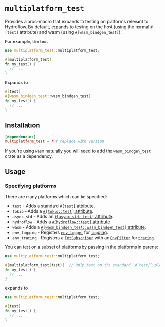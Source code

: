 # `multiplatform_test`

Provides a proc-macro that expands to testing on platforms relevant to
Hydroflow. By default, expands to testing on the host (using the normal
`#[test]` attribute) and wasm (using `#[wasm_bindgen_test]`).

For example, the test

```rust
use multiplatform_test::multiplatform_test;

#[multiplatform_test]
fn my_test() {
  // ...
}
```

Expands to

```rust
#[test]
#[wasm_bindgen_test::wasm_bindgen_test]
fn my_test() {
  // ...
}
```

## Installation

```toml
[dependencies]
multiplatform_test = * # replace with version.
```

If you're using `wasm` naturally you will need to add the [`wasm_bindgen_test`](https://crates.io/crates/wasm-bindgen-test-macro/)
crate as a dependency.

## Usage

### Specifying platforms

There are many platforms which can be specified:
* `test` - Adds a standard [`#[test]` attribute](https://doc.rust-lang.org/reference/attributes/testing.html#the-test-attribute).
* `tokio` - Adds a [`#[tokio::test]` attribute](https://docs.rs/tokio/latest/tokio/attr.test.html).
* `async_std` - Adds an [`#[async_std::test]` attribute](https://docs.rs/async-std/latest/async_std/attr.test.html).
* `hydroflow` - Adds a [`#[hydroflow::test]` attribute](https://docs.rs/hydroflow/latest/hydroflow/attr.test.html).
* `wasm` - Adds a [`#[wasm_bindgen_test::wasm_bindgen_test]` attribute](https://docs.rs/wasm-bindgen-test/0.3.36/wasm_bindgen_test/attr.wasm_bindgen_test.html).
* `env_logging` - Registers [`env_logger`](https://docs.rs/env_logger/latest/env_logger/) for [`log`ging](https://docs.rs/log/latest/log/).
* `env_tracing` - Registers a [`FmtSubscriber`](https://docs.rs/tracing-subscriber/latest/tracing_subscriber/index.html#reexport.FmtSubscriber) with an [`EnvFilter`](https://docs.rs/tracing-subscriber/latest/tracing_subscriber/filter/struct.EnvFilter.html) for [`tracing`](https://docs.rs/tracing/latest/tracing/).

You can test on a subset of platforms by passing in the platforms in parens:

```rust
use multiplatform_test::multiplatform_test;

#[multiplatform_test(test)]  // Only test on the standard `#[test]` platform, but enables logging
fn my_test() {
  // ...
}
```

expands to

```rust
use multiplatform_test::multiplatform_test;

#[test]
fn my_test() {
  // ...
}
```

